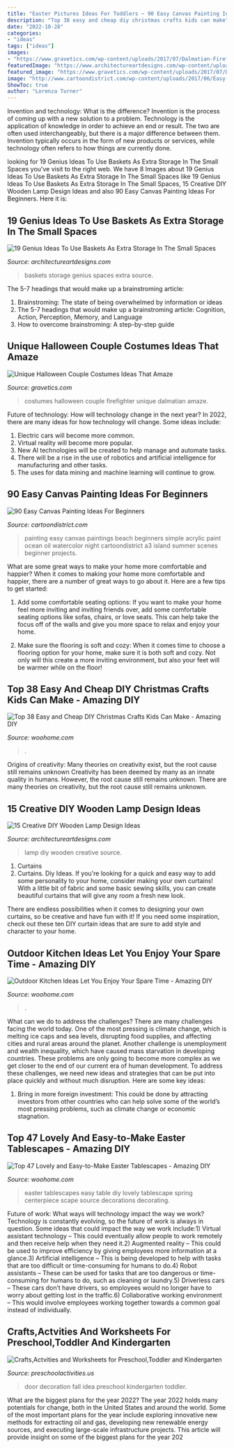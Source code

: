 ```yaml
---
title: "Easter Pictures Ideas For Toddlers ~ 90 Easy Canvas Painting Ideas For Beginners"
description: "Top 38 easy and cheap diy christmas crafts kids can make"
date: "2022-10-28"
categories:
- "ideas"
tags: ["ideas"]
images:
- "https://www.gravetics.com/wp-content/uploads/2017/07/Dalmatian-Firefighter.jpg"
featuredImage: "https://www.architectureartdesigns.com/wp-content/uploads/2015/06/247.jpg"
featured_image: "https://www.gravetics.com/wp-content/uploads/2017/07/Dalmatian-Firefighter.jpg"
image: "http://www.cartoondistrict.com/wp-content/uploads/2017/06/Easy-Canvas-Painting-Ideas-For-Beginners17-1.jpg"
ShowToc: true
author: "Lorenza Turner"
---
```



Invention and technology: What is the difference?
Invention is the process of coming up with a new solution to a problem. Technology is the application of knowledge in order to achieve an end or result. The two are often used interchangeably, but there is a major difference between them. Invention typically occurs in the form of new products or services, while technology often refers to how things are currently done.

	

		
looking for 19 Genius Ideas To Use Baskets As Extra Storage In The Small Spaces you've visit to the right web. We have 8 Images about 19 Genius Ideas To Use Baskets As Extra Storage In The Small Spaces like 19 Genius Ideas To Use Baskets As Extra Storage In The Small Spaces, 15 Creative DIY Wooden Lamp Design Ideas and also 90 Easy Canvas Painting Ideas For Beginners. Here it is:
		
    
## 19 Genius Ideas To Use Baskets As Extra Storage In The Small Spaces

<img loading=lazy src="https://www.architectureartdesigns.com/wp-content/uploads/2016/05/17-1.jpg" onerror="this.onerror=null;this.src='https://tse2.mm.bing.net/th?id=OIP.hwLmvN_Cxeovq465Y1ILnQHaJ4&amp;pid=15.1';" alt="19 Genius Ideas To Use Baskets As Extra Storage In The Small Spaces">

_Source: architectureartdesigns.com_

>baskets storage genius spaces extra source. 

	

The 5-7 headings that would make up a brainstroming article:
1. Brainstroming: The state of being overwhelmed by information or ideas
2. The 5-7 headings that would make up a brainstroming article: Cognition, Action, Perception, Memory, and Language
3. How to overcome brainstroming: A step-by-step guide

    
## Unique Halloween Couple Costumes Ideas That Amaze

<img loading=lazy src="https://www.gravetics.com/wp-content/uploads/2017/07/Dalmatian-Firefighter.jpg" onerror="this.onerror=null;this.src='https://tse3.mm.bing.net/th?id=OIP.2GyKmF6GvnY-WS6n4MIymwHaJ4&amp;pid=15.1';" alt="Unique Halloween Couple Costumes Ideas That Amaze">

_Source: gravetics.com_

>costumes halloween couple firefighter unique dalmatian amaze. 

	

Future of technology: How will technology change in the next year?
In 2022, there are many ideas for how technology will change. Some ideas include:
1. Electric cars will become more common.
2. Virtual reality will become more popular. 
3. New AI technologies will be created to help manage and automate tasks. 
4. There will be a rise in the use of robotics and artificial intelligence for manufacturing and other tasks. 
5. The uses for data mining and machine learning will continue to grow.

    
## 90 Easy Canvas Painting Ideas For Beginners

<img loading=lazy src="http://www.cartoondistrict.com/wp-content/uploads/2017/06/Easy-Canvas-Painting-Ideas-For-Beginners17-1.jpg" onerror="this.onerror=null;this.src='https://tse2.mm.bing.net/th?id=OIP.vvkeAUxQvgkUVSxEPgOckQHaJ4&amp;pid=15.1';" alt="90 Easy Canvas Painting Ideas For Beginners">

_Source: cartoondistrict.com_

>painting easy canvas paintings beach beginners simple acrylic paint ocean oil watercolor night cartoondistrict a3 island summer scenes beginner projects. 

	

What are some great ways to make your home more comfortable and happier?
When it comes to making your home more comfortable and happier, there are a number of great ways to go about it. Here are a few tips to get started:
1. Add some comfortable seating options: If you want to make your home feel more inviting and inviting friends over, add some comfortable seating options like sofas, chairs, or love seats. This can help take the focus off of the walls and give you more space to relax and enjoy your home.

2. Make sure the flooring is soft and cozy: When it comes time to choose a flooring option for your home, make sure it is both soft and cozy. Not only will this create a more inviting environment, but also your feet will be warmer while on the floor!


    
## Top 38 Easy And Cheap DIY Christmas Crafts Kids Can Make - Amazing DIY

<img loading=lazy src="https://www.woohome.com/wp-content/uploads/2013/11/Christmas-craft-for-kids-32.jpg" onerror="this.onerror=null;this.src='https://tse3.mm.bing.net/th?id=OIP.UjzFaeeIO1UnGsVGm0HT-wHaJ7&amp;pid=15.1';" alt="Top 38 Easy and Cheap DIY Christmas Crafts Kids Can Make - Amazing DIY">

_Source: woohome.com_

>. 

	

Origins of creativity: Many theories on creativity exist, but the root cause still remains unknown
Creativity has been deemed by many as an innate quality in humans. However, the root cause still remains unknown. There are many theories on creativity, but the root cause still remains unknown.

    
## 15 Creative DIY Wooden Lamp Design Ideas

<img loading=lazy src="https://www.architectureartdesigns.com/wp-content/uploads/2015/06/247.jpg" onerror="this.onerror=null;this.src='https://tse4.mm.bing.net/th?id=OIP.qQBbkbkvlGO9xi6RHrQKTQHaKO&amp;pid=15.1';" alt="15 Creative DIY Wooden Lamp Design Ideas">

_Source: architectureartdesigns.com_

>lamp diy wooden creative source. 

	

1. Curtains
1. Curtains. Diy Ideas.
If you're looking for a quick and easy way to add some personality to your home, consider making your own curtains! With a little bit of fabric and some basic sewing skills, you can create beautiful curtains that will give any room a fresh new look.

There are endless possibilities when it comes to designing your own curtains, so be creative and have fun with it! If you need some inspiration, check out these ten DIY curtain ideas that are sure to add style and character to your home.

    
## Outdoor Kitchen Ideas Let You Enjoy Your Spare Time - Amazing DIY

<img loading=lazy src="https://www.woohome.com/wp-content/uploads/2014/02/outdoor-kitchen-15.jpg" onerror="this.onerror=null;this.src='https://tse3.mm.bing.net/th?id=OIP.aBX0IHzMpmdlZpbli8pgXgHaJ4&amp;pid=15.1';" alt="Outdoor Kitchen Ideas Let You Enjoy Your Spare Time - Amazing DIY">

_Source: woohome.com_

>. 

	

What can we do to address the challenges?
There are many challenges facing the world today. One of the most pressing is climate change, which is melting ice caps and sea levels, disrupting food supplies, and affecting cities and rural areas around the planet. Another challenge is unemployment and wealth inequality, which have caused mass starvation in developing countries. 
These problems are only going to become more complex as we get closer to the end of our current era of human development. To address these challenges, we need new ideas and strategies that can be put into place quickly and without much disruption. Here are some key ideas: 

1) Bring in more foreign investment: This could be done by attracting investors from other countries who can help solve some of the world’s most pressing problems, such as climate change or economic stagnation.

    
## Top 47 Lovely And Easy-to-Make Easter Tablescapes - Amazing DIY

<img loading=lazy src="http://www.woohome.com/wp-content/uploads/2016/02/tablescapes-for-easter-09.jpg" onerror="this.onerror=null;this.src='https://tse2.mm.bing.net/th?id=OIP.UD3yFmKND7j-Pc8wAVdu6AHaK3&amp;pid=15.1';" alt="Top 47 Lovely and Easy-to-Make Easter Tablescapes - Amazing DIY">

_Source: woohome.com_

>easter tablescapes easy table diy lovely tablescape spring centerpiece scape source decorations decorating. 

	

Future of work: What ways will technology impact the way we work?
Technology is constantly evolving, so the future of work is always in question. Some ideas that could impact the way we work include:1) Virtual assistant technology – This could eventually allow people to work remotely and then receive help when they need it.2) Augmented reality – This could be used to improve efficiency by giving employees more information at a glance.3) Artificial intelligence – This is being developed to help with tasks that are too difficult or time-consuming for humans to do.4) Robot assistants – These can be used for tasks that are too dangerous or time- consuming for humans to do, such as cleaning or laundry.5) Driverless cars – These cars don’t have drivers, so employees would no longer have to worry about getting lost in the traffic.6) Collaborative working environment – This would involve employees working together towards a common goal instead of individually.

    
## Crafts,Actvities And Worksheets For Preschool,Toddler And Kindergarten

<img loading=lazy src="http://www.preschoolactivities.us/wp-content/uploads/2017/11/fall-door-decoration-idea.jpg" onerror="this.onerror=null;this.src='https://tse2.mm.bing.net/th?id=OIP.hhW53hH4TMljtD6oieWQwgHaNF&amp;pid=15.1';" alt="Crafts,Actvities and Worksheets for Preschool,Toddler and Kindergarten">

_Source: preschoolactivities.us_

>door decoration fall idea preschool kindergarten toddler. 

	

What are the biggest plans for the year 2022?
The year 2022 holds many potentials for change, both in the United States and around the world. Some of the most important plans for the year include exploring innovative new methods for extracting oil and gas, developing new renewable energy sources, and executing large-scale infrastructure projects. This article will provide insight on some of the biggest plans for the year 202
